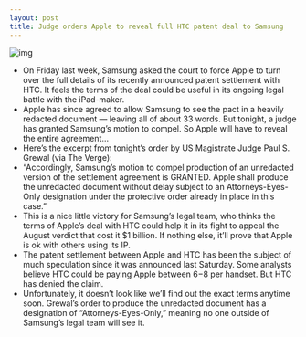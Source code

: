 ```yaml
---
layout: post
title: Judge orders Apple to reveal full HTC patent deal to Samsung
---
```

![img](http://media.idownloadblog.com/wp-content/uploads/2011/12/courtroom-gavel.jpg)
* On Friday last week, Samsung asked the court to force Apple to turn over the full details of its recently announced patent settlement with HTC. It feels the terms of the deal could be useful in its ongoing legal battle with the iPad-maker.
* Apple has since agreed to allow Samsung to see the pact in a heavily redacted document — leaving all of about 33 words. But tonight, a judge has granted Samsung’s motion to compel. So Apple will have to reveal the entire agreement…
* Here’s the excerpt from tonight’s order by US Magistrate Judge Paul S. Grewal (via The Verge):
* “Accordingly, Samsung’s motion to compel production of an unredacted version of the settlement agreement is GRANTED. Apple shall produce the unredacted document without delay subject to an Attorneys-Eyes-Only designation under the protective order already in place in this case.”
* This is a nice little victory for Samsung’s legal team, who thinks the terms of Apple’s deal with HTC could help it in its fight to appeal the August verdict that cost it $1 billion. If nothing else, it’ll prove that Apple is ok with others using its IP.
* The patent settlement between Apple and HTC has been the subject of much speculation since it was announced last Saturday. Some analysts believe HTC could be paying Apple between $6-$8 per handset. But HTC has denied the claim.
* Unfortunately, it doesn’t look like we’ll find out the exact terms anytime soon. Grewal’s order to produce the unredacted document has a designation of “Attorneys-Eyes-Only,” meaning no one outside of Samsung’s legal team will see it.

